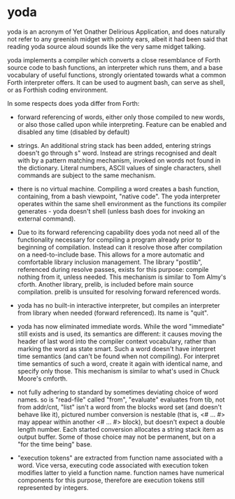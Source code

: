 # yoda
yoda is an acronym of Yet Onather Delirious Application, and does naturally not refer to any greenish midget with pointy ears,
albeit it had been said that reading yoda source aloud sounds like the very same midget talking.

yoda implements a compiler which converts a close resemblance of Forth source code to bash functions,
an interpreter which runs them, and a base vocabulary of useful functions, strongly orientated towards
what a common Forth interpreter offers. It can be used to augment bash, can serve as shell, or as Forthish
coding environment.

In some respects does yoda differ from Forth:

- forward referencing of words, either only those compiled to new
  words, or also those called upon while interpreting. Feature can
  be enabled and disabled any time (disabled by default)

- strings. An additional string stack has been added, entering strings
  doesn't go through  s"  word. Instead are strings recognised and dealt
  with by a pattern matching mechanism, invoked on words not found in
  the dictionary. Literal numbers, ASCII values of single characters,
  shell commands are subject to the same mechanism.

- there is no virtual machine. Compiling a word creates a bash function,
  containing, from a bash viewpoint, "native code". The yoda interpreter
  operates within the same shell environment as the functions its
  compiler generates - yoda doesn't shell (unless bash does for invoking
  an external command).

- Due to its forward referencing capability does yoda not need all of
  the functionality necessary for compiling a program already prior to
  beginning of compilation.  Instead can it resolve those after compilation
  on a need-to-include base.  This allows for a more automatic and
  comfortable library inclusion management.  The library "postlib",
  referenced during resolve passes, exists for this purpose: compile nothing
  from it, unless needed.  This mechanism is similar to Tom Almy's cforth. 
  Another library, prelib, is included before main source compilation. 
  prelib is unsuited for resolving forward referenced words.

- yoda has no built-in interactive interpreter, but compiles an interpreter
  from library when needed (forward referenced). Its name is "quit".

- yoda has now eliminated immediate words. While the word "immediate"
  still exists and is used, its semantics are different: it causes moving
  the header of last word into the compiler context vocabulary, rather than
  marking the word as state smart.  Such a word doesn't have interpret time
  semantics (and can't be found when not compiling).  For interpret time
  semantics of such a word, create it again with identical name, and specify
  only those.  This mechanism is similar to what's used in Chuck Moore's
  cmforth.

- not fully adhering to standard by sometimes deviating choice of word names.
  so is "read-file" called "from", "evaluate" evaluates from tib, not from
  addr/cnt, "list" isn't a word from the blocks word set (and doesn't behave
  like it), pictured number conversion is nestable (that is, <# ...  #> may
  appear within another <# ...  #> block), but doesn't expect a double
  length number.  Each started conversion allocates a string stack item as
  output buffer.  Some of those choice may not be permanent, but on a "for
  the time being" base.
  
- "execution tokens" are extracted from function name associated with a
  word.  Vice versa, executing code associated with execution token modifies
  latter to yield a function name.  function names have numerical components
  for this purpose, therefore are execution tokens still represented by
  integers.
